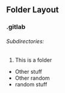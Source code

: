 Folder Layout
-----------------------
### .gitlab
###### Subdirectories:
1. This is a folder
 - Other stuff
 - Other random
 - random stuff
